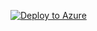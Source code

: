 [![Deploy to Azure](https://azuredeploy.net/deploybutton.png)](https://azuredeploy.net/?repository=https://github.com/AmiEven/testing?ptmpl=parameters.Change-Incident-Severity.json)
